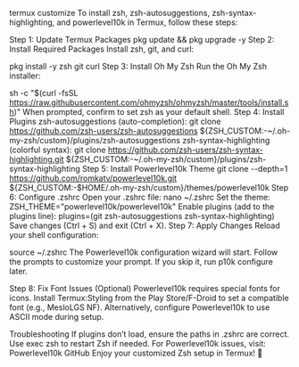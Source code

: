 
termux customize
To install zsh, zsh-autosuggestions, zsh-syntax-highlighting, and powerlevel10k in Termux, follow these steps:

Step 1: Update Termux Packages
pkg update && pkg upgrade -y
Step 2: Install Required Packages
Install zsh, git, and curl:

pkg install -y zsh git curl
Step 3: Install Oh My Zsh
Run the Oh My Zsh installer:

sh -c "$(curl -fsSL https://raw.githubusercontent.com/ohmyzsh/ohmyzsh/master/tools/install.sh)"
When prompted, confirm to set zsh as your default shell.
Step 4: Install Plugins
zsh-autosuggestions (auto-completion):
git clone https://github.com/zsh-users/zsh-autosuggestions ${ZSH_CUSTOM:-~/.oh-my-zsh/custom}/plugins/zsh-autosuggestions
zsh-syntax-highlighting (colorful syntax):
git clone https://github.com/zsh-users/zsh-syntax-highlighting.git ${ZSH_CUSTOM:-~/.oh-my-zsh/custom}/plugins/zsh-syntax-highlighting
Step 5: Install Powerlevel10k Theme
git clone --depth=1 https://github.com/romkatv/powerlevel10k.git ${ZSH_CUSTOM:-$HOME/.oh-my-zsh/custom}/themes/powerlevel10k
Step 6: Configure .zshrc
Open your .zshrc file:
nano ~/.zshrc
Set the theme:
ZSH_THEME="powerlevel10k/powerlevel10k"
Enable plugins (add to the plugins line):
plugins=(git zsh-autosuggestions zsh-syntax-highlighting)
Save changes (Ctrl + S) and exit (Ctrl + X).
Step 7: Apply Changes
Reload your shell configuration:

source ~/.zshrc
The Powerlevel10k configuration wizard will start. Follow the prompts to customize your prompt. If you skip it, run p10k configure later.

Step 8: Fix Font Issues (Optional)
Powerlevel10k requires special fonts for icons. Install Termux:Styling from the Play Store/F-Droid to set a compatible font (e.g., MesloLGS NF). Alternatively, configure Powerlevel10k to use ASCII mode during setup.

Troubleshooting
If plugins don’t load, ensure the paths in .zshrc are correct.
Use exec zsh to restart Zsh if needed.
For Powerlevel10k issues, visit: Powerlevel10k GitHub
Enjoy your customized Zsh setup in Termux! 🚀
